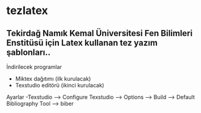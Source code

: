 # tezlatex
## Tekirdağ Namık Kemal Üniversitesi Fen Bilimleri Enstitüsü için Latex kullanan tez yazım şablonları..


İndirilecek programlar

- Miktex dağıtımı (ilk kurulacak)
- Texstudio editörü (ikinci kurulacak)


Ayarlar
-Texstudio --> Configure Texstudio -->  Options --> Build --> Default Bibliography Tool --> biber
